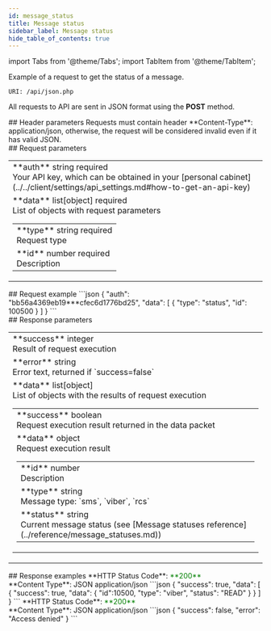 ```yaml
---
id: message_status
title: Message status
sidebar_label: Message status
hide_table_of_contents: true
---
```


import Tabs from '@theme/Tabs';
import TabItem from '@theme/TabItem';

Example of a request to get the status of a message.

`URI: /api/json.php`

All requests to API are sent in JSON format using the <a class="green-text">**POST**</a> method.

<div class="header">
    ## Header parameters
    Requests must contain header **Content-Type**: application/json, otherwise, the request will be considered invalid even if it has valid JSON.
</div>

<div class="post-wrap">
    <div class="post-item">
        <div class="item-content">
            <div class="request-parameters">
            ## Request parameters
            <table class="t1">
                <tbody>
                    <tr>
                        <td>
                            <a class="name">**auth**</a>
                            <a class="type">string</a>
                            <a class="required">required</a> <br/>
                            <a class="description">Your API key, which can be obtained in your [personal cabinet](../../client/settings/api_settings.md#how-to-get-an-api-key)</a>
                        </td>
                    </tr>
                    <tr>
                        <td>
                            <a class="name">**data**</a>
                            <a class="type">list[object]</a>
                            <a class="required">required</a> <br/>
                            <a class="description">List of objects with request parameters</a>
                            <table class="t2">
                            <tbody>
                                <tr>
                                    <td>
                                        <a class="name">**type**</a>
                                        <a class="type">string</a>
                                        <a class="required">required</a> <br/>
                                        <a class="description">Request type</a>
                                    </td>
                                </tr>
                                <tr>
                                    <td>
                                        <a class="name">**id**</a>
                                        <a class="type">number</a>
                                        <a class="required">required</a> <br/>
                                        <a class="description">Description</a>
                                    </td>
                                </tr>
                            </tbody>
                            </table>
                        </td>
                    </tr>
                </tbody>
            </table>
            </div>
        </div>
    </div>
    <div class="post-item">
        <div class="item-content">
            <div class="request-example">
                ## Request example
                ```json
                {
                    "auth": "bb56a4369eb19***cfec6d1776bd25",
                    "data": [
                        {
                            "type": "status",
                            "id": 100500
                        }
                    ]
                }
                ```
            </div>
        </div>
    </div>
    <div class="post-item">
        <div class="item-content">
            <div class="response-parameters">
            ## Response parameters
            <table class="t1">
                <tbody>
                    <tr>
                        <td>
                            <a class="name">**success**</a>
                            <a class="type">integer</a> <br/>
                            <a class="description">Result of request execution</a>
                        </td>
                    </tr>
                    <tr>
                        <td>
                            <a class="name">**error**</a>
                            <a class="type">string</a> <br/>
                            <a class="description">Error text, returned if `success=false`</a>
                        </td>
                    </tr>
                    <tr>
                        <td>
                            <a class="name">**data**</a>
                            <a class="type">list[object]</a> <br/>
                            <a class="description">List of objects with the results of request execution</a>
                            <table class="t2">
                                <tbody>
                                    <tr>
                                        <td>
                                            <a class="name">**success**</a>
                                            <a class="type">boolean</a> <br/>
                                            <a class="description">Request execution result returned in the data packet</a>
                                        </td>
                                    </tr>
                                    <tr>
                                        <td>
                                            <a class="name">**data**</a>
                                            <a class="type">object</a><br/>
                                            <a class="description">Request execution result</a> <br/>
                                            <table class="t2">
                                                <tbody>
                                                    <tr>
                                                        <td>
                                                            <a class="name">**id**</a>
                                                            <a class="type">number</a> <br/>
                                                            <a class="description">Description</a>
                                                        </td>
                                                    </tr>
                                                    <tr>
                                                        <td>                                              
                                                            <a class="name">**type**</a>
                                                            <a class="type">string</a> <br/>
                                                            <a class="description">Message type: `sms`, `viber`, `rcs`</a>
                                                        </td>
                                                    </tr>
                                                    <tr>
                                                        <td>                                              
                                                            <a class="name">**status**</a>
                                                            <a class="type">string</a> <br/>
                                                            <a class="description">Current message status (see [Message statuses reference](../reference/message_statuses.md))</a>
                                                        </td>
                                                    </tr>
                                                </tbody>
                                            </table>
                                        </td>
                                    </tr>
                                </tbody>
                            </table>
                        </td>
                    </tr>
                </tbody>
            </table>
            </div>
        </div>
    </div>
    <div class="post-item">
        <div class="item-content">
            <div class="response-example">
                ## Response examples
                <Tabs
                groupId="response-examples"
                defaultValue="successful"
                values={[
                    { label: 'Successful', value: 'successful', },
                    { label: 'Access denied', value: 'accessdenied' }
                ]}
                >
                <TabItem value="successful">
                **HTTP Status Code**: <font color="green">**200**</font> <br/> **Content Type**: JSON application/json
                ```json
                {
                    "success": true,
                    "data": [
                        {
                            "success": true,
                            "data": {
                                "id":10500,
                                "type": "viber",
                                "status": "READ"
                            }
                        }
                    ]
                }
                ```
                </TabItem>
                <TabItem value="accessdenied">
                **HTTP Status Code**: <font color="green">**200**</font> <br/> **Content Type**: JSON application/json
                ```json
                {
                    "success": false,
                    "error": "Access denied"
                }
                ```
                </TabItem>
                </Tabs>
            </div>
        </div>
    </div>
</div>